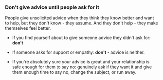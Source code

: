### Don't give advice until people ask for it

People give unsolicited advice when they think they know better and want to help, but they don't know - they assume. And they don't help - they make themselves feel better.

- If you find yourself about to give someone advice they didn't ask for: **don't**

- If someone asks for support or empathy: **don't** - advice is neither.

- If you're absolutely sure your advice is great and your relationship is safe enough for them to say no: genuinely ask if they want it and give them enough time to say no, change the subject, or run away.
